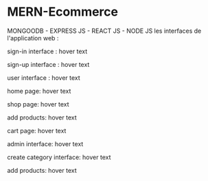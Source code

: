 # MERN-Ecommerce
MONGOODB - EXPRESS JS - REACT JS - NODE JS
les interfaces de l'application web :

sign-in interface :
hover text



sign-up interface :
hover text



user interface :
hover text



home page:
hover text



shop page:
hover text



add products:
hover text



cart page:
hover text



admin interface:
hover text



create category interface:
hover text



add products:
hover text
